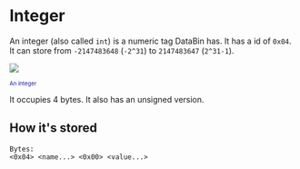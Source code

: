 # Integer
An integer (also called `int`) is a numeric tag DataBin has. It has a id of `0x04`. It can store from `-2147483648` (`-2^31`) to `2147483647` (`2^31-1`).

<Image src="IntIcon"/><br/>

<sub><sup><span style="color:#1b1f9f;">An integer</span></sup></sub>

It occupies 4 bytes.
It also has an <Link href=".DataBin.Tags.Standard.UInteger">unsigned</Link> version.

## How it's stored
```
Bytes:
<0x04> <name...> <0x00> <value...>
```